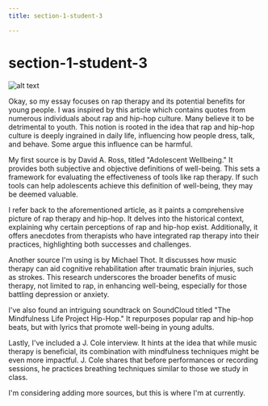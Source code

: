 ```yaml
---
title: section-1-student-3

---
```


# section-1-student-3

![alt text](https://files.slack.com/files-pri/T0HTW3H0V-F062W822M6Z/student-3.jpg?pub_secret=6262246bda)

Okay, so my essay focuses on rap therapy and its potential benefits for young people. I was inspired by this article which contains quotes from numerous individuals about rap and hip-hop culture. Many believe it to be detrimental to youth. This notion is rooted in the idea that rap and hip-hop culture is deeply ingrained in daily life, influencing how people dress, talk, and behave. Some argue this influence can be harmful.

My first source is by David A. Ross, titled "Adolescent Wellbeing." It provides both subjective and objective definitions of well-being. This sets a framework for evaluating the effectiveness of tools like rap therapy. If such tools can help adolescents achieve this definition of well-being, they may be deemed valuable.

I refer back to the aforementioned article, as it paints a comprehensive picture of rap therapy and hip-hop. It delves into the historical context, explaining why certain perceptions of rap and hip-hop exist. Additionally, it offers anecdotes from therapists who have integrated rap therapy into their practices, highlighting both successes and challenges.

Another source I'm using is by Michael Thot. It discusses how music therapy can aid cognitive rehabilitation after traumatic brain injuries, such as strokes. This research underscores the broader benefits of music therapy, not limited to rap, in enhancing well-being, especially for those battling depression or anxiety.

I've also found an intriguing soundtrack on SoundCloud titled "The Mindfulness Life Project Hip-Hop." It repurposes popular rap and hip-hop beats, but with lyrics that promote well-being in young adults.

Lastly, I've included a J. Cole interview. It hints at the idea that while music therapy is beneficial, its combination with mindfulness techniques might be even more impactful. J. Cole shares that before performances or recording sessions, he practices breathing techniques similar to those we study in class.

I'm considering adding more sources, but this is where I'm at currently.